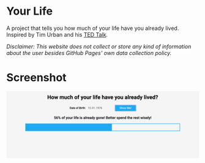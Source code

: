 # Your Life
A project that tells you how much of your life have you already lived.
Inspired by Tim Urban and his [TED Talk](https://www.youtube.com/watch?v=arj7oStGLkU).

_Disclaimer: This website does not collect or store any kind of information about the user besides GitHub Pages' own data collection policy._

# Screenshot

![screenshot](preview.png)
